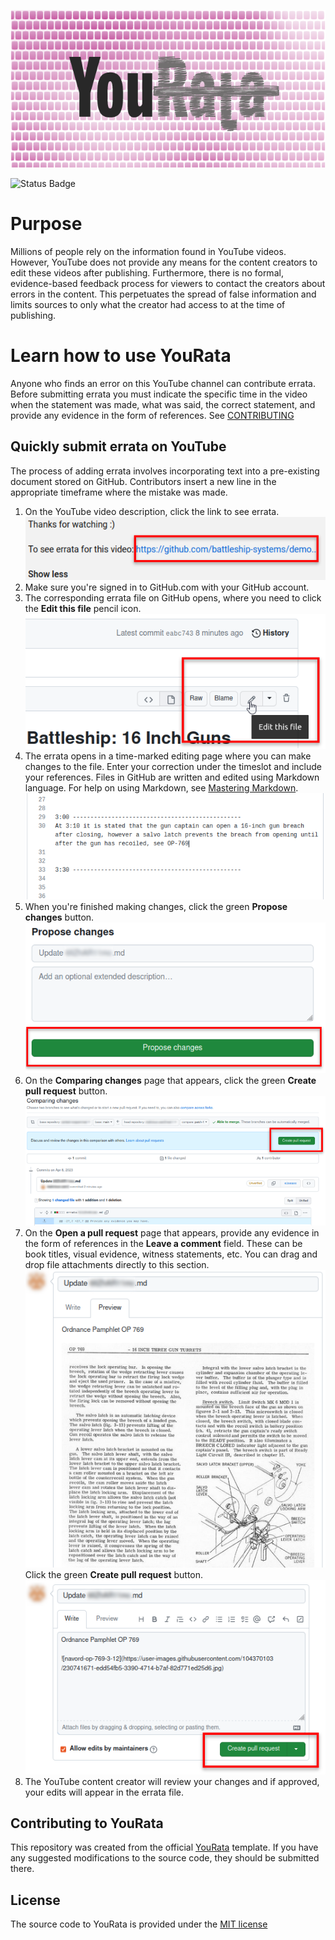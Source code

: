 ![YouRata](./.github/readme/logo-small.png)

![Status Badge](https://img.shields.io/badge/dynamic/json?color=informational&label=Status&cacheSeconds=300&query=%24.ActionReport.Status&url=https%3A%2F%2Fraw.githubusercontent.com%2Fcantest-nospam%2FcontentTest%2Fmain%2Faction-report.json)

# Purpose

Millions of people rely on the information found in YouTube videos. However, YouTube does not provide any means for the content creators to edit these videos after publishing. Furthermore, there is no formal, evidence-based feedback process for viewers to contact the creators about errors in the content. This perpetuates the spread of false information and limits sources to only what the creator had access to at the time of publishing.

# Learn how to use YouRata

Anyone who finds an error on this YouTube channel can contribute errata. Before submitting errata you must indicate the specific time in the video when the statement was made, what was said, the correct statement, and provide any evidence in the form of references. See [CONTRIBUTING](./CONTRIBUTING.md)

## Quickly submit errata on YouTube

The process of adding errata involves incorporating text into a pre-existing document stored on GitHub. Contributors insert a new line in the appropriate timeframe where the mistake was made.

1. On the YouTube video description, click the link to see errata.  
![YouTube Errata Link](./.github/readme/youtube-errata-link.png)
2. Make sure you're signed in to GitHub.com with your GitHub account.  
3. The corresponding errata file on GitHub opens, where you need to click the **Edit this file** pencil icon.  
![GitHub Update Button](./.github/readme/github-update-button.png)
4. The errata opens in a time-marked editing page where you can make changes to the file. Enter your correction under the timeslot and include your references. Files in GitHub are written and edited using Markdown language. For help on using Markdown, see [Mastering Markdown](https://guides.github.com/features/mastering-markdown/).  
![Errata File Update](./.github/readme/errata-file-update.png)
5. When you're finished making changes, click the green **Propose changes** button.  
![GitHub Propose Changes](./.github/readme/github-propose-changes.png)
6. On the **Comparing changes** page that appears, click the green **Create pull request** button.  
![GitHub Comparing Changes](./.github/readme/github-comparing-changes.png)
7. On the **Open a pull request** page that appears, provide any evidence in the form of references in the **Leave a comment** field. These can be book titles, visual evidence, witness statements, etc. You can drag and drop file attachments directly to this section.  
![GitHub Leave a Comment](./.github/readme/github-leave-a-comment.png)  
Click the green **Create pull request** button.  
![GitHub Create Pull Request](./.github/readme/github-create-pull-request.png)
8. The YouTube content creator will review your changes and if approved, your edits will appear in the errata file.

## Contributing to YouRata

This repository was created from the official [YouRata](https://github.com/battleship-systems/YouRata) template. If you have any suggested modifications to the source code, they should be submitted there.

## License

The source code to YouRata is provided under the [MIT license](https://github.com/battleship-systems/YouRata/blob/main/LICENSE)
